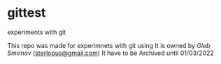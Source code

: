 # gittest
experiments with git

This repo was made for experimnets with git using
It is owned by *Gleb Smirnov* (sterlopus@gmail.com)
It have to be Archived until 01/03/2022
